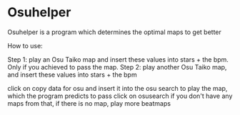 # Osuhelper
Osuhelper is a program which determines the optimal maps to get better

How to use:

Step 1: play an Osu Taiko map and insert these values into stars + the bpm. Only if you achieved to pass the map.
Step 2: play another Osu Taiko map, and insert these values into stars + the bpm

click on copy data for osu and insert it into the osu search to play the map, which the program predicts to pass
click on osusearch if you don't have any maps from that, if there is no map, play more beatmaps
